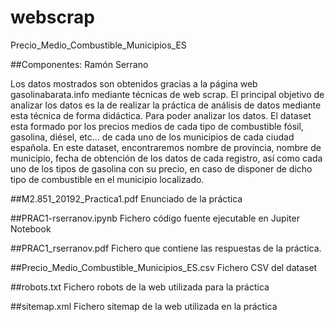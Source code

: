 # webscrap
Precio_Medio_Combustible_Municipios_ES

##Componentes: Ramón Serrano

Los datos mostrados son obtenidos gracias a la página web gasolinabarata.info mediante técnicas de web scrap. El principal objetivo de analizar los datos es la de realizar la práctica de análisis de datos mediante esta técnica de forma didáctica. Para poder analizar los datos.
El dataset esta formado por los precios medios de cada tipo de combustible fósil, gasolina, diésel, etc… de cada uno de los municipios de cada ciudad española.
En este dataset, encontraremos nombre de provincia, nombre de municipio, fecha de obtención de los datos de cada registro, así como cada uno de los tipos de gasolina con su precio, en caso de disponer de dicho tipo de combustible en el municipio localizado.


##M2.851_20192_Practica1.pdf 
Enunciado de la práctica

##PRAC1-rserranov.ipynb
Fichero código fuente ejecutable en Jupiter Notebook

##PRAC1_rserranov.pdf
Fichero que contiene las respuestas de la práctica.

##Precio_Medio_Combustible_Municipios_ES.csv
Fichero CSV del dataset


##robots.txt
Fichero robots de la web utilizada para la práctica

##sitemap.xml
Fichero sitemap de la web utilizada en la práctica


